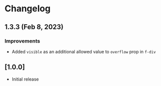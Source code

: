 # Changelog

## 1.3.3 (Feb 8, 2023)

### Improvements

- Added `visible` as an additional allowed value to `overflow` prop in `f-div`


## [1.0.0]
- Initial release

